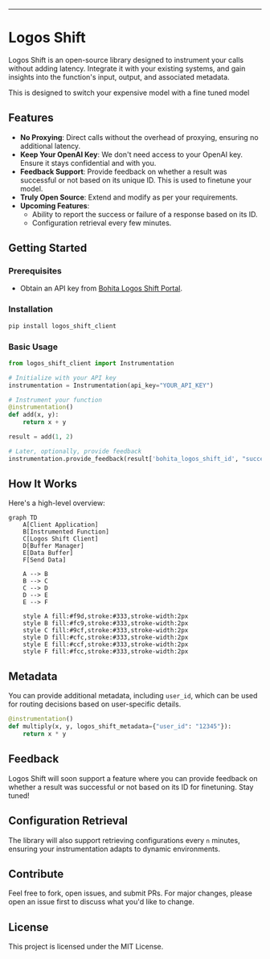 ---

# Logos Shift

Logos Shift is an open-source library designed to instrument your calls without adding latency. Integrate it with your existing systems, and gain insights into the function's input, output, and associated metadata.

This is designed to switch your expensive model with a fine tuned model

## Features

- **No Proxying**: Direct calls without the overhead of proxying, ensuring no additional latency.
- **Keep Your OpenAI Key**: We don't need access to your OpenAI key. Ensure it stays confidential and with you.
- **Feedback Support**: Provide feedback on whether a result was successful or not based on its unique ID. This is used to finetune your model.
- **Truly Open Source**: Extend and modify as per your requirements.
- **Upcoming Features**:
  - Ability to report the success or failure of a response based on its ID.
  - Configuration retrieval every few minutes.

## Getting Started

### Prerequisites

- Obtain an API key from [Bohita Logos Shift Portal](https://bohita.com).

### Installation

```bash
pip install logos_shift_client
```

### Basic Usage

```python
from logos_shift_client import Instrumentation

# Initialize with your API key
instrumentation = Instrumentation(api_key="YOUR_API_KEY")

# Instrument your function
@instrumentation()
def add(x, y):
    return x + y

result = add(1, 2)

# Later, optionally, provide feedback
instrumentation.provide_feedback(result['bohita_logos_shift_id', "success")
```

## How It Works

Here's a high-level overview:

```mermaid
graph TD
    A[Client Application]
    B[Instrumented Function]
    C[Logos Shift Client]
    D[Buffer Manager]
    E[Data Buffer]
    F[Send Data]

    A --> B
    B --> C
    C --> D
    D --> E
    E --> F

    style A fill:#f9d,stroke:#333,stroke-width:2px
    style B fill:#fc9,stroke:#333,stroke-width:2px
    style C fill:#9cf,stroke:#333,stroke-width:2px
    style D fill:#cfc,stroke:#333,stroke-width:2px
    style E fill:#ccf,stroke:#333,stroke-width:2px
    style F fill:#fcc,stroke:#333,stroke-width:2px
```


## Metadata

You can provide additional metadata, including `user_id`, which can be used for routing decisions based on user-specific details.

```python
@instrumentation()
def multiply(x, y, logos_shift_metadata={"user_id": "12345"}):
    return x * y
```

## Feedback

Logos Shift will soon support a feature where you can provide feedback on whether a result was successful or not based on its ID for finetuning. Stay tuned!

## Configuration Retrieval

The library will also support retrieving configurations every `n` minutes, ensuring your instrumentation adapts to dynamic environments.

## Contribute

Feel free to fork, open issues, and submit PRs. For major changes, please open an issue first to discuss what you'd like to change.

## License

This project is licensed under the MIT License.
